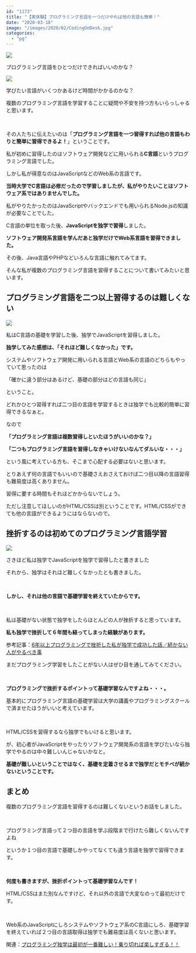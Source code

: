 ```yaml
---
id: "1173"
title: "【実体験】プログラミング言語を一つだけやれば他の言語も簡単！"
date: "2020-03-18"
image: "/images/2020/02/CodingOnDesk.jpg"
categories: 
  - "pg"
---
```


![](/images/2019/12/user.png)

プログラミング言語をひとつだけできればいいのかな？

![](/images/2019/12/user.png)

学びたい言語がいくつかあるけど時間がかかるのかな？

複数のプログラミング言語を学習することに疑問や不安を持つ方もいらっしゃると思います。

 

その人たちに伝えたいのは「**プログラミング言語を一つ習得すれば他の言語もわりと簡単に習得できるよ！**」ということです。

私が初めに習得したのはソフトウェア開発などに用いられる**C言語**というプログラミング言語でした。

しかし私が得意なのはJavaScriptなどのWeb系の言語です。

**当時大学でC言語は必修だったので学習しましたが、私がやりたいことはソフトウェア系ではありませんでした。**

私がやりたかったのはJavaScriptやバックエンドでも用いられるNode.jsの知識が必要なことでした。

C言語の単位を取った後、**JavaScriptを独学で習得**しました。

**ソフトウェア開発系言語を学んだあと独学だけでWeb系言語を習得できました。**

その後、Java言語やPHPなどいろんな言語に触れてみてます。

そんな私が複数のプログラミング言語を習得することについて書いてみたいと思います。

## プログラミング言語を二つ以上習得するのは難しくない

![](/images/2020/03/multipglg.jpg)

私はC言語の基礎を学習した後、独学でJavaScriptを習得しました。

**独学してみた感想は、「それほど難しくなかった」です。**

システムやソフトウェア開発に用いられる言語とWeb系の言語のどちらもやっていて思ったのは

「確かに違う部分はあるけど、基礎の部分はどの言語も同じ」

ということ。

どれかひとつ習得すれば二つ目の言語を学習するときは独学でも比較的簡単に習得できるなぁと。

なので

**「プログラミング言語は複数習得しといたほうがいいのかな？」**

**「二つもプログラミング言語を習得しなきゃいけないなんてダルいな・・・」**

という風に考えている方も、そこまで心配する必要はないと思います。

とりあえず何の言語でもいいので基礎さえおさえておけば二つ目以降の言語習得も難易度は高くありません。

習得に要する時間もそれほどかからないでしょう。

ただし注意してほしいのがHTML/CSSは別ということです。HTML/CSSができても他の言語ができるようにはならないので。

## 挫折するのは初めてのプログラミング言語学習

![](/images/2020/03/WorriedMale.jpg)

さきほど私は独学でJavaScriptを独学で習得したと書きました

それから、独学はそれほど難しくなかったとも書きました。

 

**しかし、それは他の言語で基礎学習を終えていたからです。**

 

私は基礎がない状態で独学をしたらほとんどの人が挫折すると思っています。

**私も独学で挫折して６年間も経ってしまった経験があります。**

参考記事：[6年以上プログラミングで挫折した私が独学で成功した話／続かない人がやるべき事](https://tialight.com/?p=843)

まだプログラミング学習をしたことがない人はぜひ目を通してみてください。

 

**プログラミングで挫折するポイントって基礎学習なんですよね・・・。**

基本的にプログラミング言語の基礎学習は大学の講義やプログラミングスクールで済ませたほうがいいと考えています。

 

HTML/CSSを習得するなら独学でもいけると思います。

が、初心者がJavaScriptをやったりソフトウェア開発系の言語を学びたいなら独学でやるのは中々難しいんじゃないかなと。

**基礎が難しいということではなく、基礎を定着させるまで独学だとモチベが続かないということです。**

## まとめ

複数のプログラミング言語を習得するのは難しくないというお話をしました。

 

プログラミング言語って２つ目の言語を学ぶ段階まで行けたら難しくないんですよね

というか１つ目の言語で基礎しかやってなくても違う言語を独学で習得できます。

 

**何度も書きますが、挫折ポイントって基礎学習なんです！**

HTML/CSSはまた別なんですけど、それ以外の言語で大変なのって最初だけです。

 

Web系のJavaScriptにしろシステムやソフトウェア系のC言語にしろ、基礎学習を終えていれば２つ目の言語取得は独学でも難易度は高くないと思います。

関連：[プログラミング独学は最初が一番難しい！乗り切れば楽しすぎる！！](https://tialight.com/?p=1189)

